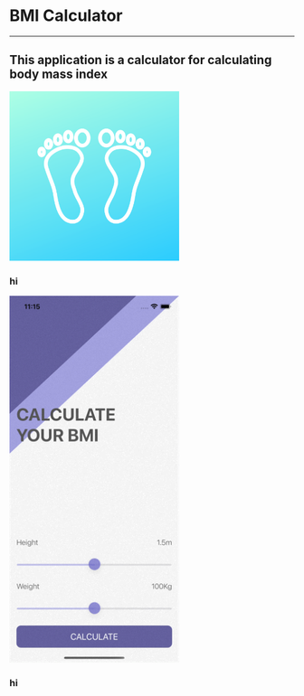 # BMI Calculator
___
## This application is a calculator for calculating body mass index

<img src="https://github.com/DmitriiSafin/BMICalculator/blob/main/BMICalculator/Assets.xcassets/AppIcon.appiconset/1024.png?raw=true" width="300">

### hi

<img src="https://github.com/DmitriiSafin/BMICalculator/blob/main/ReadmeResources/appWork.gif" width="300">

### hi
